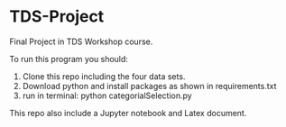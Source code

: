 # TDS-Project
Final Project in TDS Workshop course.

To run this program you should:

1. Clone this repo including the four data sets. 
2. Download python and install packages as shown in requirements.txt
3. run in terminal: python categorialSelection.py

This repo also include a Jupyter notebook and Latex document.
